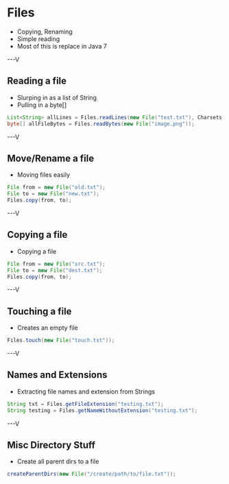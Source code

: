 # Files

* Copying, Renaming
* Simple reading
* Most of this is replace in Java 7

---V

## Reading a file

* Slurping in as a list of String
* Pulling in a byte[]

```java
List<String> allLines = Files.readLines(new File("test.txt"), Charsets.UTF_8);
byte[] allFileBytes = Files.readBytes(new File("image.png"));
```

---V

## Move/Rename a file

* Moving files easily

```java
File from = new File("old.txt");
File to = new File("new.txt");
Files.copy(from, to);
```

---V

## Copying a file

* Copying a file 

```java
File from = new File("src.txt");
File to = new File("dest.txt");
Files.copy(from, to);
```

---V

## Touching a file

* Creates an empty file

```java
Files.touch(new File("touch.txt"));
```

---V

## Names and Extensions

* Extracting file names and extension from Strings

```java
String txt = Files.getFileExtension("testing.txt");
String testing = Files.getNameWithoutExtension("testing.txt");
```
---V

## Misc Directory Stuff

* Create all parent dirs to a file

```java
createParentDirs(new File("/create/path/to/file.txt"));
```
